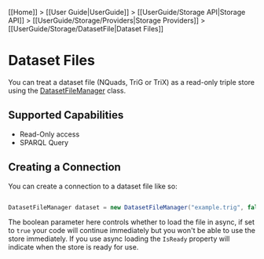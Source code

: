 [[Home]] > [[User Guide|UserGuide]] > [[UserGuide/Storage API|Storage API]] > [[UserGuide/Storage/Providers|Storage Providers]] > [[UserGuide/Storage/DatasetFile|Dataset Files]]

# Dataset Files 

You can treat a dataset file (NQuads, TriG or TriX) as a read-only triple store using the [DatasetFileManager](http://www.dotnetrdf.org/api/index.asp?Topic=VDS.RDF.Storage.DatasetFileManager) class.

## Supported Capabilities 

* Read-Only access
* SPARQL Query

## Creating a Connection 

You can create a connection to a dataset file like so:

```csharp

DatasetFileManager dataset = new DatasetFileManager("example.trig", false);
```

The boolean parameter here controls whether to load the file in async, if set to `true` your code will continue immediately but you won't be able to use the store immediately.  If you use async loading the `IsReady` property will indicate when the store is ready for use.